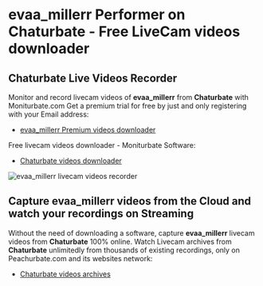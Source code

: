 # evaa_millerr Performer on Chaturbate - Free LiveCam videos downloader

## Chaturbate Live Videos Recorder

Monitor and record livecam videos of **evaa_millerr** from **Chaturbate** with Moniturbate.com
Get a premium trial for free by just and only registering with your Email address:
* [evaa_millerr Premium videos downloader](https://moniturbate.com/request-demo-licence-key.html)

Free livecam videos downloader - Moniturbate Software:
* [Chaturbate videos downloader](https://moniturbate.com/moniturbate-download-software.html)

![evaa_millerr livecam videos recorder](https://peachurnet.com/templates/moniturbate-software.png)


## Capture evaa_millerr videos from the Cloud and watch your recordings on Streaming

Without the need of downloading a software, capture **evaa_millerr** livecam videos from **Chaturbate** 100% online.
Watch Livecam archives from **Chaturbate** unlimitedly from thousands of existing recordings, only on Peachurbate.com and its websites network:
* [Chaturbate videos archives](https://peachurnet.com/)